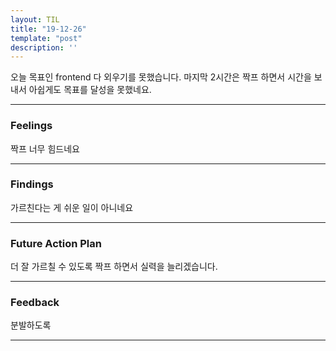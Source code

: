 ```yaml
---
layout: TIL
title: "19-12-26"
template: "post"
description: ''
---
```


오늘 목표인 frontend 다 외우기를 못했습니다. 마지막 2시간은 짝프 하면서 시간을 보내서 아쉽게도 목표를 달성을 못했네요.

---

### Feelings

짝프 너무 힘드네요

---

### Findings

가르친다는 게 쉬운 일이 아니네요

---

### Future Action Plan

더 잘 가르칠 수 있도록 짝프 하면서 실력을 늘리겠습니다.

---

### Feedback

분발하도록

---
